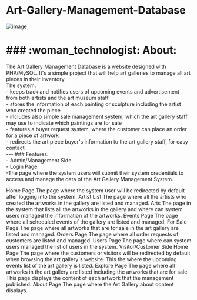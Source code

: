 # Art-Gallery-Management-Database
![image](https://user-images.githubusercontent.com/68800076/189507158-498d7857-7e2b-4a05-ad54-6333aaba8f61.png)
  <h1>
### :woman_technologist: About:
    </h1>
      <div>
  The Art Gallery Management Database is a website designed with PHP/MySQL. It's a simple project that will help art galleries to manage all art pieces in their inventory. <br />
  The system:<br />
   - keeps track and notifies users of upcoming events and advertisement from both artists and the art museum staff<br />
   - stores the information of each painting or sculpture including the artist who created the piece <br />
   - includes also simple sale management system, which the art gallery staff may use to indicate which paintings are for sale <br />
   - features a buyer request system, where the customer can place an order for a piece of artwork<br />
   - redirects the art piece buyer's information to the art gallery staff, for easy contact<br />
--- 
### Features: </br>
 - Admin/Management Side </br>
 - Login Page </br>
    -The page where the system users will submit their system credentials to access and manage the data of the Art Gallery Management System. </br>
    
Home Page
The page where the system user will be redirected by default after logging into the system.
Artist List
The page where all the artists who created the artworks in the gallery are listed and managed.
Arts
The page in the system that lists all the artworks in the gallery and where can system users managed the information of the artworks.
Events Page
The page where all scheduled events of the gallery are listed and managed.
For Sale Page
The page where all artworks that are for sale in the art gallery are listed and managed.
Orders Page
The page where all order requests of customers are listed and managed.
Users Page
The page where can system users managed the list of users in the system.
Visitor/Customer Side
Home Page
The page where the customers or visitors will be redirected by default when browsing the art gallery's website. This the where the upcoming events list of the art gallery is listed.
Explore Page
The page where all artworks in the art gallery are listed including the artworks that are for sale. This page displays the content of each artwork that the management published.
About Page
The page where the Art Gallery about content displays.

</div>
